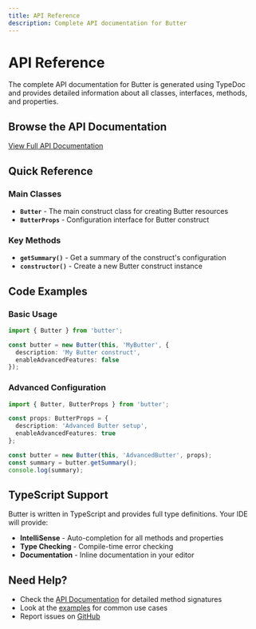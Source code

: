 ```yaml
---
title: API Reference
description: Complete API documentation for Butter
---
```


# API Reference

The complete API documentation for Butter is generated using TypeDoc and provides detailed information about all classes, interfaces, methods, and properties.

## Browse the API Documentation

<div style={{textAlign: 'center', margin: '2rem 0'}}>
  <a 
    href="/butter/api" 
    className="button button--primary button--lg"
  >
    View Full API Documentation
  </a>
</div>

## Quick Reference

### Main Classes

- **`Butter`** - The main construct class for creating Butter resources
- **`ButterProps`** - Configuration interface for Butter construct

### Key Methods

- **`getSummary()`** - Get a summary of the construct's configuration
- **`constructor()`** - Create a new Butter construct instance

## Code Examples

### Basic Usage

```typescript
import { Butter } from 'butter';

const butter = new Butter(this, 'MyButter', {
  description: 'My Butter construct',
  enableAdvancedFeatures: false
});
```

### Advanced Configuration

```typescript
import { Butter, ButterProps } from 'butter';

const props: ButterProps = {
  description: 'Advanced Butter setup',
  enableAdvancedFeatures: true
};

const butter = new Butter(this, 'AdvancedButter', props);
const summary = butter.getSummary();
console.log(summary);
```

## TypeScript Support

Butter is written in TypeScript and provides full type definitions. Your IDE will provide:

- **IntelliSense** - Auto-completion for all methods and properties
- **Type Checking** - Compile-time error checking
- **Documentation** - Inline documentation in your editor

## Need Help?

- Check the [API Documentation](/butter/api) for detailed method signatures
- Look at the [examples](/docs/examples) for common use cases
- Report issues on [GitHub](https://github.com/your-username/butter/issues)
